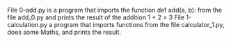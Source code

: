 File 0-add.py is a program that imports the function def add(a, b): from the file add_0.py and prints the result of the addition 1 + 2 = 3
File 1-calculation.py a program that imports functions from the file calculator_1.py, does some Maths, and prints the result.
